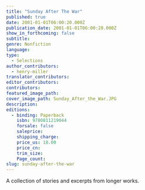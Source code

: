 ```yaml
---
title: "Sunday After The War"
published: true
date: 2001-01-01T06:00:20.000Z
publication_date: 2001-01-01T06:00:20.000Z
show_in_forthcoming: false
subtitle:
genre: Nonfiction
language:
type:
  - Selections
author_contributors:
  - henry-miller
translator_contributors:
editor_contributors:
contributors:
featured_image_path:
cover_image_path: Sunday_After_the_War.JPG
description:
editions:
  - binding: Paperback
    isbn: 9780811219044
    forsale: false
    saleprice:
    shipping_charge:
    price_us: 18.00
    price_cn:
    trim_size:
    Page_count:
slug: sunday-after-the-war
---
```


A collection of stories and excerpts from longer works.

